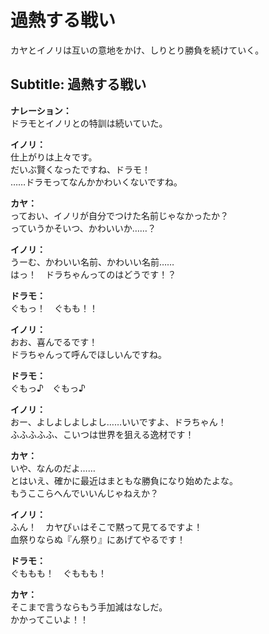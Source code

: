 # 過熱する戦い
カヤとイノリは互いの意地をかけ、しりとり勝負を続けていく。
  
## Subtitle: 過熱する戦い
  
**ナレーション：**  
ドラモとイノリとの特訓は続いていた。  
  
**イノリ：**  
仕上がりは上々です。  
だいぶ賢くなったですね、ドラモ！  
……ドラモってなんかかわいくないですね。  
  
**カヤ：**  
っておい、イノリが自分でつけた名前じゃなかったか？  
っていうかそいつ、かわいいか……？  
  
**イノリ：**  
うーむ、かわいい名前、かわいい名前……  
はっ！　ドラちゃんってのはどうです！？  
  
**ドラモ：**  
ぐもっ！　ぐもも！！  
  
**イノリ：**  
おお、喜んでるです！  
ドラちゃんって呼んでほしいんですね。  
  
**ドラモ：**  
ぐもっ♪　ぐもっ♪  
  
**イノリ：**  
おー、よしよしよしよし……いいですよ、ドラちゃん！  
ふふふふふ、こいつは世界を狙える逸材です！  
  
**カヤ：**  
いや、なんのだよ……  
とはいえ、確かに最近はまともな勝負になり始めたよな。  
もうここらへんでいいんじゃねえか？  
  
**イノリ：**  
ふん！　カヤぴぃはそこで黙って見てるですよ！  
血祭りならぬ『ん祭り』にあげてやるです！  
  
**ドラモ：**  
ぐももも！　ぐももも！  
  
**カヤ：**  
そこまで言うならもう手加減はなしだ。  
かかってこいよ！！  
